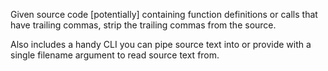 Given source code [potentially] containing function definitions or calls that have trailing commas, strip the trailing commas from the source.

Also includes a handy CLI you can pipe source text into or provide with a single filename argument to read source text from.
